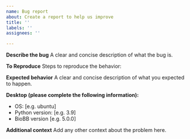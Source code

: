 ```yaml
---
name: Bug report
about: Create a report to help us improve
title: ''
labels: ''
assignees: ''

---
```


**Describe the bug**
A clear and concise description of what the bug is.

**To Reproduce**
Steps to reproduce the behavior:

**Expected behavior**
A clear and concise description of what you expected to happen.

**Desktop (please complete the following information):**
 - OS: [e.g. ubuntu]
 - Python version: [e.g. 3.9]
 - BioBB version [e.g. 5.0.0]

**Additional context**
Add any other context about the problem here.
